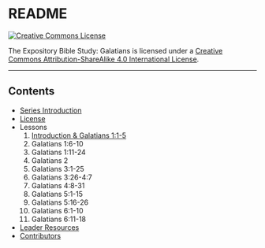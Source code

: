 # README

[![Creative Commons License](https://i.creativecommons.org/l/by-sa/4.0/80x15.png)](LICENSE.md)

The Expository Bible Study: Galatians is licensed under a [Creative Commons Attribution-ShareAlike 4.0 International License](LICENSE.md).

---

## Contents

* [Series Introduction](series-introduction.md)
* [License](LICENSE.md)
* Lessons
     1. [Introduction & Galatians 1:1-5](lessons/lesson_1.md)
     2. Galatians 1:6-10
     3. Galatians 1:11-24
     4. Galatians 2
     5. Galatians 3:1-25
     6. Galatians 3:26-4:7
     7. Galatians 4:8-31
     8. Galatians 5:1-15
     9. Galatians 5:16-26
     10. Galatians 6:1-10
     11. Galatians 6:11-18
* [Leader Resources](leader-resources.md)
* [Contributors](CONTRIBUTORS.md)
